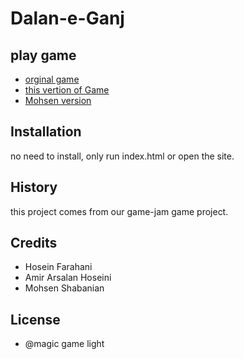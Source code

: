# Dalan-e-Ganj
## play game
- [orginal game](https://wp-code.ir/game)
- [this vertion of Game](https://magic-light-team.github.io/Dalan-e-Ganj/)
- [Mohsen version](https://mohsen12999.github.io/Dalan-e-Ganj/)
## Installation
no need to install, only run index.html or open the site.
## History
this project comes from our game-jam game project.
## Credits
* Hosein Farahani
* Amir Arsalan Hoseini
* Mohsen Shabanian
## License
* @magic game light

